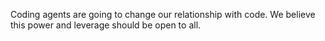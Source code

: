 Coding agents are going to change our relationship with code. We believe this power and leverage should be open to all.
